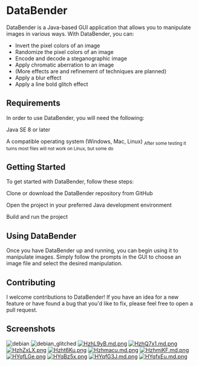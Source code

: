 # DataBender
DataBender is a Java-based GUI application that allows you to manipulate images in various ways. With DataBender, you can:

* Invert the pixel colors of an image
* Randomize the pixel colors of an image
* Encode and decode a steganographic image
* Apply chromatic aberration to an image
* (More effects are and refinement of techniques are planned)
* Apply a blur effect
* Apply a line bold glitch effect

## Requirements
In order to use DataBender, you will need the following:

Java SE 8 or later

A compatible operating system (Windows, Mac, Linux)
<sub>After some testing it turns most files will not work on Linux, but some do</sub>

## Getting Started
To get started with DataBender, follow these steps:

Clone or download the DataBender repository from GitHub

Open the project in your preferred Java development environment

Build and run the project

## Using DataBender
Once you have DataBender up and running, you can begin using it to manipulate images. Simply follow the prompts in the GUI to choose an image file and select the desired manipulation.

## Contributing
I welcome contributions to DataBender! If you have an idea for a new feature or have found a bug that you'd like to fix, please feel free to open a pull request.


## Screenshots
![debian](https://github.com/JeffSabol/DataBender/assets/34982031/5d17b880-1e8e-4c23-a8bf-f493832450d5)
![debian_glitched](https://github.com/JeffSabol/DataBender/assets/34982031/07a17b18-1c9a-4fba-937f-5ced4fc6a3ba)
[![HzhL9yB.md.png](https://iili.io/HzhL9yB.md.png)](https://freeimage.host/i/HzhL9yB)
[![HzhQ7x1.md.png](https://iili.io/HzhQ7x1.md.png)](https://freeimage.host/i/HzhQ7x1)
[![HzhZxLX.png](https://iili.io/HzhZxLX.png)](https://freeimage.host/)
[![Hzht6Ku.png](https://iili.io/Hzht6Ku.png)](https://freeimage.host/)
[![Hzhmacu.md.png](https://iili.io/Hzhmacu.md.png)](https://freeimage.host/i/Hzhmacu)
[![HzhmjKF.md.png](https://iili.io/HzhmjKF.md.png)](https://freeimage.host/i/HzhmjKF)
[![HYqfLGe.png](https://iili.io/HYqfLGe.png)](https://freeimage.host/)
[![HYqBz5x.png](https://iili.io/HYqBz5x.png)](https://freeimage.host/)
[![HYqfG3J.md.png](https://iili.io/HYqfG3J.md.png)](https://freeimage.host/i/HYqfG3J)
[![HYqfxEu.md.png](https://iili.io/HYqfxEu.md.png)](https://freeimage.host/i/HYqfxEu)
